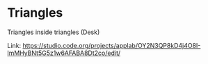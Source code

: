 # Triangles
Triangles inside triangles (Desk)

Link: https://studio.code.org/projects/applab/OY2N3QP8kD4j4O8I-lmMHyBNt5G5z1w6AFABA8Dt2co/edit/ 
